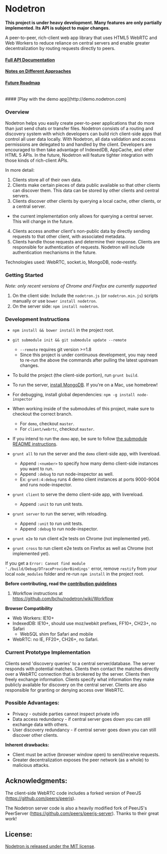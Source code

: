 # Nodetron

**This project is under heavy development. Many features are only partially implemented. Its API is subject to major changes.**

A peer-to-peer, rich-client web app library that uses HTML5 WebRTC and Web Workers to reduce reliance on central servers and enable greater decentralization by routing requests directly to peers.

#### [Full API Documentation](https://github.com/bchu/nodetron/blob/master/docs/API.md/)
#### [Notes on Different Approaches](https://github.com/bchu/nodetron/blob/master/docs/Approach.md/)
#### [Future Roadmap](https://github.com/bchu/nodetron/blob/master/docs/Roadmap.md/)

<br>
#### [Play with the demo app](http://demo.nodetron.com)
<br>

### Overview

Nodetron helps you easily create peer-to-peer applications that do more than just send chats or transfer files. Nodetron consists of a routing and discovery system with which developers can build rich client-side apps that control all user data locally. With Nodetron, all data validation and access permissions are delegated to and handled by the client. Developers are encouraged to then take advantage of IndexedDB, AppCache, and other HTML 5 APIs. In the future, Nodetron will feature tighter integration with those kinds of rich-client APIs.

In more detail:

1. Clients store all of their own data.
2. Clients make certain pieces of data public available so that other clients can discover them. This data can be stored by other clients and central servers.
3. Clients discover other clients by querying a local cache, other clients, or a central server.
  * the current implementation only allows for querying a central server. This will change in the future.
4. Clients access another client's non-public data by directly sending requests to that other client, with associated metadata.
5. Clients handle those requests and determine their response. Clients are responsible for authentication of requests. Nodetron will include authentication mechanisms in the future.

Technologies used: WebRTC, socket.io, MongoDB, node-restify.

### Getting Started

*Note: only recent versions of Chrome and Firefox are currently supported*

1. On the client side: Include the `nodetron.js` (or `nodetron.min.js`) scripts manually or use `bower install nodetron`.
2. On the server side: `npm install nodetron`.

### Development Instructions

* `npm install && bower install` in the project root.
* `git submodule init && git submodule update --remote`
  * `--remote` requires git version >=1.8
  * Since this project is under continuous development, you may need to re-run the above the commands after pulling the latest upstream changes.
* To build the project (the client-side portion), run `grunt build`.
* To run the server, [install MongoDB](http://docs.mongodb.org/manual/installation/). If you're on a Mac, use homebrew!
* For debugging, install global dependencies: `npm -g install node-inspector`
* When working inside of the submodules of this project, make sure to checkout the correct branch.
  * For `demo`, checkout `master`.
  * For `client/webrtc`, checkout `master`.
* If you intend to run the `demo` app, be sure to follow [the submodule README instructions](https://github.com/bchu/nodetron-standhub).

* `grunt all` to run the server and the `demo` client-side app, with livereload.
  * Append `:<number>` to specify how many demo client-side instances you want to run.
  * Append `:debug` to run node-inspector as well.
  * Ex: `grunt:4:debug` runs 4 demo client instances at ports 9000-9004 and runs node-inspector.
* `grunt client` to serve the demo client-side app, with livereload.
  * Append `:unit` to run unit tests.
* `grunt server` to run the server, with reloading.
  * Append `:unit` to run unit tests.
  * Append `:debug` to run node-inspector.
* `grunt e2e` to run client e2e tests on Chrome (not implemented yet).
* `grunt cross` to run client e2e tests on Firefox as well as Chrome (not implemented yet).

If you get a `Error: Cannot find module './build/Debug/DTraceProviderBindings'` error, remove `restify` from your local `node_modules` folder and re-run `npm install` in the project root.

**Before contributing, read the [contribution guidelines](https://github.com/bchu/nodetron/blob/master/docs/Contributing.md/)**

1. Workflow instructions at <https://github.com/bchu/nodetron/wiki/Workflow>

**Browser Compatibility**

* Web Workers: IE10+
* IndexedDB: IE10+, should use moz/webkit prefixes, FF10+, CH23+, no Safari
  * WebSQL shim for Safari and mobile
* WebRTC: no IE, FF20+, CH26+, no Safari.

### Current Prototype Implementation

Clients send 'discovery queries' to a central server/database. The server responds with potential matches. Clients then contact the matches directly over a WebRTC connection that is brokered by the server. Clients then freely exchange information. Clients specify what information they make publicly available for discovery on the central server. Clients are also responsible for granting or denying access over WebRTC.

### Possible Advantages:

* Privacy - outside parties cannot inspect private info
* Data access redundancy - if central server goes down you can still exchange data with others.
* User discovery redundancy - if central server goes down you can still discover other clients.

**Inherent drawbacks:**

* Client must be active (browser window open) to send/receive requests.
* Greater decentralization exposes the peer network (as a whole) to malicious attacks.

## Acknowledgments:

The client-side WebRTC code includes a forked version of PeerJS (<https://github.com/peers/peerjs>).

The Nodetron server code is also a heavily modified fork of PeerJS's PeerServer (<https://github.com/peers/peerjs-server>). Thanks to their great work!

## License:

[Nodetron is released under the MIT license](https://github.com/bchu/nodetron/blob/master/LICENSE).


